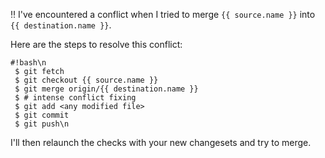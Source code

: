 :bangbang: I've encountered a conflict when I tried to merge
`{{ source.name }}` into `{{ destination.name }}`.


Here are the steps to resolve this conflict:

```
#!bash\n
 $ git fetch
 $ git checkout {{ source.name }}
 $ git merge origin/{{ destination.name }}
 $ # intense conflict fixing
 $ git add <any modified file>
 $ git commit
 $ git push\n
```
I'll then relaunch the checks with your new changesets and try to merge.

